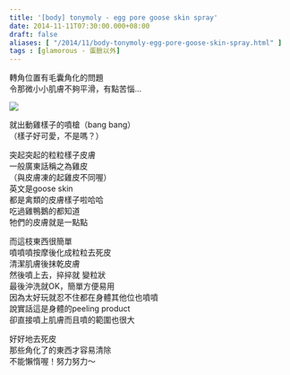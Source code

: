 ```yaml
---
title: '[body] tonymoly - egg pore goose skin spray'
date: 2014-11-11T07:30:00.000+08:00
draft: false
aliases: [ "/2014/11/body-tonymoly-egg-pore-goose-skin-spray.html" ]
tags : [glamorous - 蛋臉以外]
---
```


轉角位置有毛囊角化的問題  
令那微小小肌膚不夠平滑，有點苦惱...  

[![](https://4.bp.blogspot.com/-7E2l4aGn9IY/XE256yeq9lI/AAAAAAAAHvM/elplkT1HXEAzD3Gf0Bfa15PWYBSGMtxPgCLcBGAs/s640/15714884246_3058769a53_z.jpg)](https://4.bp.blogspot.com/-7E2l4aGn9IY/XE256yeq9lI/AAAAAAAAHvM/elplkT1HXEAzD3Gf0Bfa15PWYBSGMtxPgCLcBGAs/s1600/15714884246_3058769a53_z.jpg)

就出動雞樣子的噴槍（bang bang）  
（樣子好可愛，不是嗎？）  
  
突起突起的粒粒樣子皮膚  
一般廣東話稱之為雞皮  
（與皮膚凍的起雞皮不同喔）  
英文是goose skin  
都是禽類的皮膚樣子啦哈哈  
吃過雞鴨鵝的都知道  
牠們的皮膚就是一點點  
  
而這枝東西很簡單  
噴噴噴按摩後化成粒粒去死皮  
清潔肌膚後抹乾皮膚  
然後噴上去，捽捽就 變粒狀  
最後沖洗就OK，簡單方便易用  
因為太好玩就忍不住都在身體其他位也噴噴  
說實話這是身體的peeling product  
卻直接噴上肌膚而且噴的範圍也很大  
  
好好地去死皮  
那些角化了的東西才容易清除  
不能懶惰喔！努力努力～